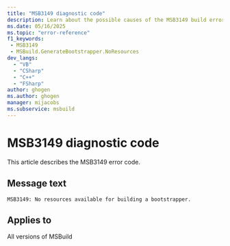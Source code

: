 ```yaml
---
title: "MSB3149 diagnostic code"
description: Learn about the possible causes of the MSB3149 build error, and get troubleshooting tips.
ms.date: 05/16/2025
ms.topic: "error-reference"
f1_keywords:
 - MSB3149
 - MSBuild.GenerateBootstrapper.NoResources
dev_langs:
  - "VB"
  - "CSharp"
  - "C++"
  - "FSharp"
author: ghogen
ms.author: ghogen
manager: mijacobs
ms.subservice: msbuild
---
```


# MSB3149 diagnostic code

<!-- :::ErrorDefinitionDescription::: -->
<!-- :::editable-content name="introDescription"::: -->
This article describes the MSB3149 error code.
<!-- :::editable-content-end::: -->

## Message text

<!-- :::editable-content name="messageText"::: -->
`MSB3149: No resources available for building a bootstrapper.`
<!-- :::editable-content-end::: -->
<!-- MSB3149: No resources available for building a bootstrapper. -->

<!-- :::editable-content name="postOutputDescription"::: -->
<!--
{StrBegin="MSB3149: "}
-->
<!-- :::editable-content-end::: -->
<!-- :::ErrorDefinitionDescription-end::: -->

## Applies to

All versions of MSBuild
